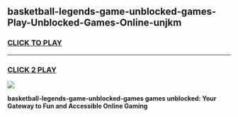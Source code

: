 
## basketball-legends-game-unblocked-games-Play-Unblocked-Games-Online-unjkm
<h3>
<a href="https://premium76.site?title=basketball-legends-game-unblocked-games&ref=25A">CLICK TO PLAY</a></h3>
<hr>

<h3>
<a href="https://premium76.site?title=basketball-legends-game-unblocked-games&ref=25A">CLICK 2 PLAY</a>
  
</h3>

<a href="https://premium76.site?title=basketball-legends-game-unblocked-games&ref=25A"><img src="https://clearcache.store/games.png"></a>


**basketball-legends-game-unblocked-games games unblocked: Your Gateway to Fun and Accessible Online Gaming**
